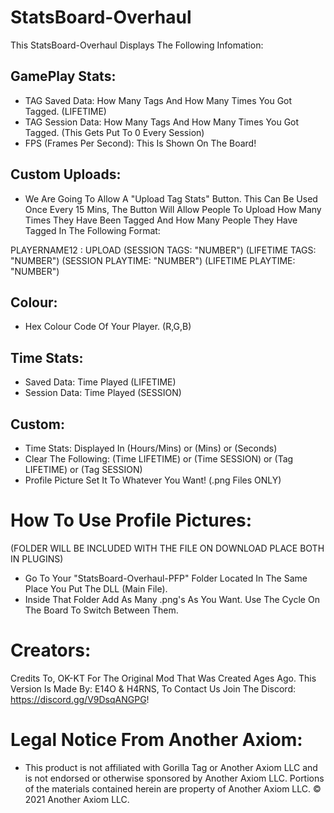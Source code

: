 # StatsBoard-Overhaul 

This StatsBoard-Overhaul Displays The Following Infomation:

## GamePlay Stats:
- TAG Saved Data: How Many Tags And How Many Times You Got Tagged. (LIFETIME)
- TAG Session Data: How Many Tags And How Many Times You Got Tagged. (This Gets Put To 0 Every Session)
- FPS (Frames Per Second): This Is Shown On The Board!

## Custom Uploads:
- We Are Going To Allow A "Upload Tag Stats" Button. This Can Be Used Once Every 15 Mins, The Button Will Allow People To Upload How Many Times They Have Been Tagged And How Many People They Have Tagged In The Following Format:

PLAYERNAME12 : UPLOAD
(SESSION TAGS: "NUMBER")
(LIFETIME TAGS: "NUMBER")
(SESSION PLAYTIME: "NUMBER")
(LIFETIME PLAYTIME: "NUMBER")

## Colour:
- Hex Colour Code Of Your Player. (R,G,B)

## Time Stats:
- Saved Data: Time Played (LIFETIME)
- Session Data: Time Played (SESSION)

## Custom:
- Time Stats: Displayed In (Hours/Mins) or (Mins) or (Seconds)
- Clear The Following: (Time LIFETIME) or (Time SESSION) or (Tag LIFETIME) or (Tag SESSION)
- Profile Picture Set It To Whatever You Want! (.png Files ONLY)
 
# How To Use Profile Pictures:
(FOLDER WILL BE INCLUDED WITH THE FILE ON DOWNLOAD PLACE BOTH IN PLUGINS)
- Go To Your "StatsBoard-Overhaul-PFP" Folder Located In The Same Place You Put The DLL (Main File).
- Inside That Folder Add As Many .png's As You Want. Use The Cycle On The Board To Switch Between Them.

# Creators:
Credits To, OK-KT For The Original Mod That Was Created Ages Ago.
This Version Is Made By: E14O & H4RNS, To Contact Us Join The Discord: https://discord.gg/V9DsqANGPG!

# Legal Notice From Another Axiom:
- This product is not affiliated with Gorilla Tag or Another Axiom LLC and is not endorsed or otherwise sponsored by Another Axiom LLC. Portions of the materials contained herein are property of Another Axiom LLC. © 2021 Another Axiom LLC.

